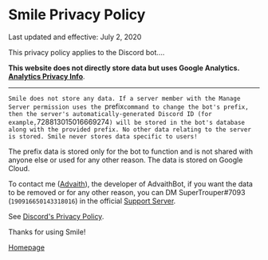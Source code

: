 # Smile Privacy Policy

Last updated and effective: July 2, 2020

This privacy policy applies to the Discord bot....

**This website does not directly store data but uses Google Analytics. [Analytics Privacy Info](https://policies.google.com/technologies/partner-sites)**.

---

`Smile does not store any data. If a server member with the Manage Server permission uses the `prefix` command to change the bot's prefix, then the server's automatically-generated Discord ID (for example, `728813015016669274`) will be stored in the bot's database along with the provided prefix. No other data relating to the server is stored. Smile never stores data specific to users!`

The prefix data is stored only for the bot to function and is not shared with anyone else or used for any other reason. The data is stored on Google Cloud.

To contact me ([Advaith](https://advaith.io)), the developer of AdvaithBot, if you want the data to be removed or for any other reason, you can DM SuperTrouper#7093 (`190916650143318016`) in the official [Support Server](https://discord.gg/kz2ab6RRuk).

See [Discord's Privacy Policy](https://discord.com/privacy).

Thanks for using Smile!

[Homepage](/)
